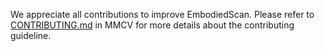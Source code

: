 We appreciate all contributions to improve EmbodiedScan. Please refer to [CONTRIBUTING.md](https://github.com/open-mmlab/mmcv/blob/master/CONTRIBUTING.md) in MMCV for more details about the contributing guideline.
